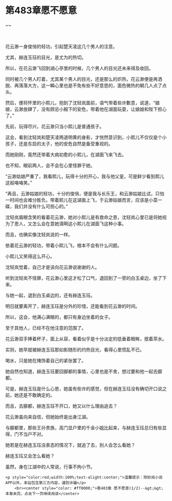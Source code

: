 # 第483章愿不愿意
~~
    	    <p name="pagetop" href="javascript:void(0);" onclick="return false" style="line-height: 35px;padding: 10px;color: #333;"> </p><p>花云渺一身俊俏的轻功，引起楚天凌这几个男人的注意。</p><p>尤其，赫连玉珏的目光，是尤为的热切。</p><p>所以，在花云渺飞回到湖心亭里的时候，几个男人的目光还未来得及收回。</p><p>同时被几个男人盯着，尤其某个男人的目光，还是那么的炽热，花云渺便是再洒脱、再落落大方，这一瞬心里也是不免有些不好意思的，面色微热的朝几人点了点头。</p><p>然后，便将怀里的小熙儿，抱到了沈轻岚面前，语气带着些许歉意，说道，“娘娘，云渺放肆了，没有顾忌小殿下的安危，带着他在湖面玩耍，让娘娘和陛下担心了。”</p><p>先前，玩得尽兴，花云渺只当小熙儿是普通孩子。</p><p>这会，看到沈轻岚和楚天凌两道明黄的身影，才恍然意识到，小熙儿不仅仅是个小孩子，还是东启的太子，他的安危自然是备受重视的。</p><p>而她刚刚，竟然还带着大病初愈的小熙儿，在湖面飞来飞去。</p><p>也不知，眼前两人，会不会在心里怪罪于她。</p><p>“云渺姑娘严重了，我看熙儿，玩得十分的开心，我与他父皇，可是鲜少看到熙儿这般咯咯笑。”</p><p>“再且，云渺姑娘的轻功，十分的俊俏，便是我与长乐王，和云渺姑娘比试，只怕一时间也会难分胜负。带着熙儿在这湖面上飞，于云渺姑娘而言，应该是小菜一碟，我们并没有什么可担心的。”</p><p>沈轻岚眉眼含笑的看着花云渺，她对小熙儿是有救命之恩，沈轻岚心里已是将她视为了恩人，又怎么会在意她滴啊这小熙儿在湖面飞这种小事。</p><p>而且，也确实像沈轻岚说的一样。</p><p>依着花云渺的轻功，带着小熙儿飞，根本不会有什么问题。</p><p>小熙儿又笑得这么开心。</p><p>沈轻岚觉着，自己才是该向花云渺说谢谢的人。</p><p>听到沈轻岚不怪罪，花云渺心里这才松了口气，退回到了一旁的白玉桌边，坐了下来。</p><p>与她一起，退到白玉桌边的，还有赫连玉珏。</p><p>明日就要离开了，赫连玉珏是分外的珍惜，还能看到花云渺的时间。</p><p>所以，这会，他满心满眼的，都只有身边坐着的女子。</p><p>至于其他人，已经不在他注意的范围了。</p><p>花云渺双手捧着杯子，面上从容，看着似乎是十分淡定的低垂着眼眸，抿着茶水。</p><p>实则，她早就被赫连玉珏那如影随形的灼热目光，看得心里慌乱不已。</p><p>喝水，只是她在掩饰着自己的紧张罢了。</p><p>她自然也知道，赫连玉珏要回郦都的事情，心里也是不舍，想过要和他一起去郦都。</p><p>可是，赫连玉珏是什么心思，她虽有些许的感觉，但在赫连玉珏没有确切开口说之前，她还是不敢确定的。</p><p>而且，去郦都，赫连玉珏不开口，她又以什么理由追去？</p><p>花云渺虽向来自信，但她始终是出身江湖。</p><p>与郦都里，那些王孙贵族，高门显户里的千金小姐比起来，与赫连玉珏总归有些显得，门不当户不对。</p><p>她若是在赫连玉珏没表态的情况下，就追了去，别人会怎么看她？</p><p>赫连玉珏又会怎么看她？</p><p>虽然，身在江湖中的人常说，行事不拘小节。</p>
    	
   	<p style="color:red;width:100%;text-alight:center;">温馨提示：除妙阅小说APP以外，本站包含第三方内容，谨防诈骗</p>
    	<br><center style="color: #ff0000;">第483章 愿不愿意(1/2)--&gt;&gt;本章未完，点击下一页继续阅读</center>
    	